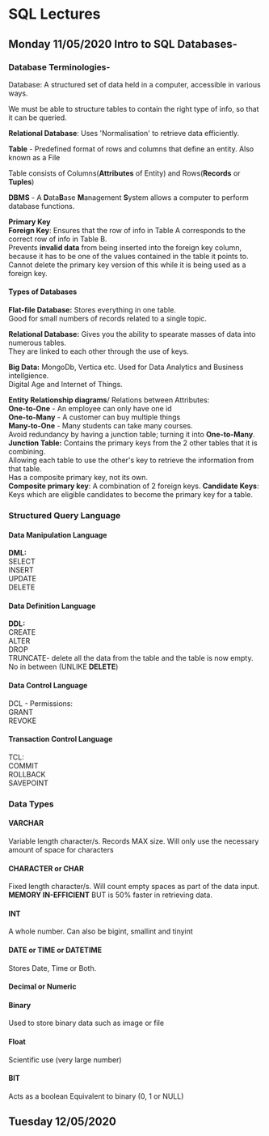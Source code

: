# SQL Lectures

## Monday 11/05/2020 Intro to SQL Databases-
### Database Terminologies-
Database: A structured set of data held in a computer, accessible in various ways.

We must be able to structure tables to contain the right type of info, so that it can be queried.

**Relational Database**: Uses 'Normalisation' to retrieve data efficiently.

**Table** - Predefined format of rows and columns that define an entity. Also known as a File

  Table consists of Columns(**Attributes** of Entity) and Rows(**Records** or **Tuples**)

**DBMS** - A **D**ata**B**ase **M**anagement **S**ystem allows a computer to perform database functions.

**Primary Key \
Foreign Key**:
  Ensures that the row of info in Table A corresponds to the correct row of info in Table B.\
  Prevents **invalid data** from being inserted into the foreign key column, because it has to be one of the values contained in the table it points to.\
  Cannot delete the primary key version of this while it is being used as a foreign key.

#### Types of Databases
**Flat-file Database:**
  Stores everything in one table.\
  Good for small numbers of records related to a single topic.

**Relational Database:**
  Gives you the ability to spearate masses of data into numerous tables.\
  They are linked to each other through the use of keys.

**Big Data:**
  MongoDb, Vertica etc.
  Used for Data Analytics and Business intellgience.\
  Digital Age and Internet of Things.

**Entity Relationship diagrams**/ Relations between Attributes:\
    **One-to-One** - An employee can only have one id\
    **One-to-Many** - A customer can buy multiple things\
    **Many-to-One** - Many students can take many courses.\
    Avoid redundancy by having a junction table; turning it into **One-to-Many**.\
    **Junction Table:**
      Contains the primary keys from the 2 other tables that it is combining.\
      Allowing each table to use the other's key to retrieve the information from that table.\
      Has a composite primary key, not its own.\
      **Composite primary key**: A combination of 2 foreign keys.
      **Candidate Keys**: Keys which are eligible candidates to become the primary key for a table.

### Structured Query Language
#### Data Manipulation Language
**DML:**\
SELECT\
INSERT\
UPDATE\
DELETE

#### Data Definition Language
**DDL:**\
CREATE\
ALTER\
DROP\
TRUNCATE- delete all the data from the table and the table is now empty. No in between (UNLIKE **DELETE**)
#### Data Control Language
DCL - Permissions:\
GRANT\
REVOKE
#### Transaction Control Language
TCL:\
COMMIT\
ROLLBACK\
SAVEPOINT

### Data Types
#### VARCHAR
Variable length character/s. Records MAX size.
Will only use the necessary amount of space for characters
#### CHARACTER or CHAR
Fixed length character/s. Will count empty spaces as part of the data input. **MEMORY IN-EFFICIENT** BUT is 50% faster in retrieving data.
#### INT
A whole number. Can also be bigint, smallint and tinyint
#### DATE or TIME or DATETIME
Stores Date, Time or Both.
#### Decimal or Numeric

#### Binary
Used to store binary data such as image or file

#### Float
Scientific use (very large number)

#### BIT
Acts as a boolean
Equivalent to binary (0, 1 or NULL)


## Tuesday 12/05/2020
